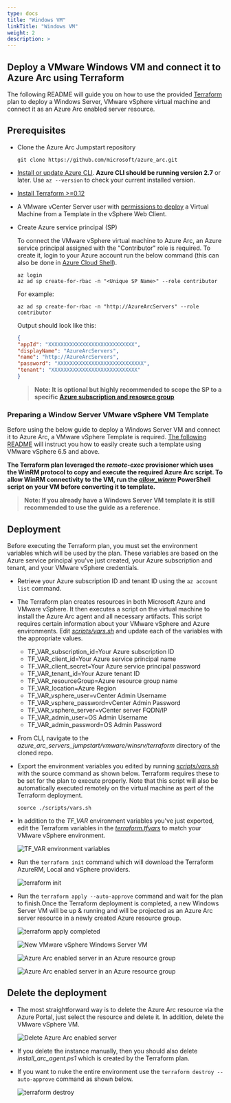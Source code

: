 ```yaml
---
type: docs
title: "Windows VM"
linkTitle: "Windows VM"
weight: 2
description: >
---
```


## Deploy a VMware Windows VM and connect it to Azure Arc using Terraform

The following README will guide you on how to use the provided [Terraform](https://www.terraform.io/) plan to deploy a Windows Server, VMware vSphere virtual machine and connect it as an Azure Arc enabled server resource.

## Prerequisites

* Clone the Azure Arc Jumpstart repository

    ```console
    git clone https://github.com/microsoft/azure_arc.git
    ```

* [Install or update Azure CLI](https://docs.microsoft.com/en-us/cli/azure/install-azure-cli?view=azure-cli-latest). **Azure CLI should be running version 2.7** or later. Use ```az --version``` to check your current installed version.

* [Install Terraform >=0.12](https://learn.hashicorp.com/terraform/getting-started/install.html)

* A VMware vCenter Server user with [permissions to deploy](https://docs.vmware.com/en/VMware-vSphere/6.7/com.vmware.vsphere.vm_admin.doc/GUID-8254CD05-CC06-491D-BA56-A773A32A8130.html) a Virtual Machine from a Template in the vSphere Web Client.

* Create Azure service principal (SP)

    To connect the VMware vSphere virtual machine to Azure Arc, an Azure service principal assigned with the "Contributor" role is required. To create it, login to your Azure account run the below command (this can also be done in [Azure Cloud Shell](https://shell.azure.com/)).

    ```console
    az login
    az ad sp create-for-rbac -n "<Unique SP Name>" --role contributor
    ```

    For example:

    ```console
    az ad sp create-for-rbac -n "http://AzureArcServers" --role contributor
    ```

    Output should look like this:

    ```json
    {
    "appId": "XXXXXXXXXXXXXXXXXXXXXXXXXXXX",
    "displayName": "AzureArcServers",
    "name": "http://AzureArcServers",
    "password": "XXXXXXXXXXXXXXXXXXXXXXXXXXXX",
    "tenant": "XXXXXXXXXXXXXXXXXXXXXXXXXXXX"
    }
    ```

    > **Note: It is optional but highly recommended to scope the SP to a specific [Azure subscription and resource group](https://docs.microsoft.com/en-us/cli/azure/ad/sp?view=azure-cli-latest)**

### Preparing a Window Server VMware vSphere VM Template

Before using the below guide to deploy a Windows Server VM and connect it to Azure Arc, a VMware vSphere Template is required. [The following README](./vmware_winsrv2k19_template) will instruct you how to easily create such a template using VMware vSphere 6.5 and above.

**The Terraform plan leveraged the *remote-exec* provisioner which uses the WinRM protocol to copy and execute the required Azure Arc script. To allow WinRM connectivity to the VM, run the [*allow_winrm*](https://github.com/microsoft/azure_arc/blob/master/azure_arc_servers_jumpstart/vmware/winsrv/terraform/scripts/allow_winrm.ps1) PowerShell script on your VM before converting it to template.**

> **Note: If you already have a Windows Server VM template it is still recommended to use the guide as a reference.**

## Deployment

Before executing the Terraform plan, you must set the environment variables which will be used by the plan. These variables are based on the Azure service principal you've just created, your Azure subscription and tenant, and your VMware vSphere credentials.

* Retrieve your Azure subscription ID and tenant ID using the ```az account list``` command.

* The Terraform plan creates resources in both Microsoft Azure and VMware vSphere. It then executes a script on the virtual machine to install the Azure Arc agent and all necessary artifacts. This script requires certain information about your VMware vSphere and Azure environments. Edit [*scripts/vars.sh*](https://github.com/microsoft/azure_arc/blob/master/azure_arc_servers_jumpstart/vmware/winsrv/terraform/scripts/vars.sh) and update each of the variables with the appropriate values.

    * TF_VAR_subscription_id=Your Azure subscription ID
    * TF_VAR_client_id=Your Azure service principal name
    * TF_VAR_client_secret=Your Azure service principal password
    * TF_VAR_tenant_id=Your Azure tenant ID
    * TF_VAR_resourceGroup=Azure resource group name
    * TF_VAR_location=Azure Region
    * TF_VAR_vsphere_user=vCenter Admin Username
    * TF_VAR_vsphere_password=vCenter Admin Password
    * TF_VAR_vsphere_server=vCenter server FQDN/IP
    * TF_VAR_admin_user=OS Admin Username
    * TF_VAR_admin_password=OS Admin Password

* From CLI, navigate to the *azure_arc_servers_jumpstart/vmware/winsrv/terraform* directory of the cloned repo.

* Export the environment variables you edited by running [*scripts/vars.sh*](https://github.com/microsoft/azure_arc/blob/master/azure_arc_servers_jumpstart/vmware/winsrv/terraform/scripts/vars.sh) with the source command as shown below. Terraform requires these to be set for the plan to execute properly. Note that this script will also be automatically executed remotely on the virtual machine as part of the Terraform deployment.

    ```console
    source ./scripts/vars.sh
    ```

* In addition to the *TF_VAR* environment variables you've just exported, edit the Terraform variables in the [*terraform.tfvars*](https://github.com/microsoft/azure_arc/blob/master/azure_arc_servers_jumpstart/vmware/winsrv/terraform/terraform.tfvars) to match your VMware vSphere environment.

    ![TF_VAR environment variables](./01.png)

* Run the ```terraform init``` command which will download the Terraform AzureRM, Local and vSphere providers.

    ![terraform init](./02.png)

* Run the ```terraform apply --auto-approve``` command and wait for the plan to finish.Once the Terraform deployment is completed, a new Windows Server VM will be up & running and will be projected as an Azure Arc server resource in a newly created Azure resource group.

    ![terraform apply completed](./03.png)

    ![New VMware vSphere Windows Server VM](./04.png)

    ![Azure Arc enabled server in an Azure resource group](./05.png)

    ![Azure Arc enabled server in an Azure resource group](./06.png)

## Delete the deployment

* The most straightforward way is to delete the Azure Arc resource via the Azure Portal, just select the resource and delete it. In addition, delete the VMware vSphere VM.

    ![Delete Azure Arc enabled server](./07.png)

* If you delete the instance manually, then you should also delete *install_arc_agent.ps1*  which is created by the Terraform plan.

* If you want to nuke the entire environment use the ```terraform destroy --auto-approve``` command as shown below.

    ![terraform destroy](./08.png)
